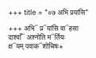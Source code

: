 +++
title = "०७ अभि प्रयांसि"

+++
अभि᳓ प्र᳓यांसि वा᳓हसा  
दाश्वाँ᳓ अश्नोति म᳓र्तियः  
क्ष᳓यम् पवाक᳓शोचिषः+